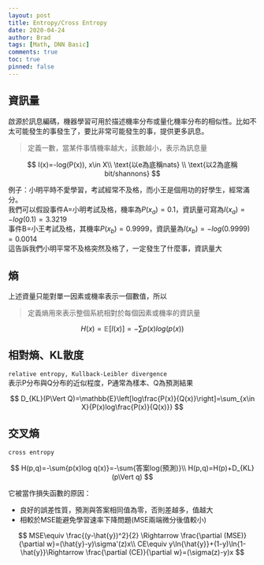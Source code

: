 ```yaml
---
layout: post
title: Entropy/Cross Entropy
date: 2020-04-24
author: Brad
tags: [Math, DNN Basic]
comments: true
toc: true
pinned: false
---
```




## 資訊量
啟源於訊息編碼，機器學習可用於描述機率分布或量化機率分布的相似性。比如不太可能發生的事發生了，要比非常可能發生的事，提供更多訊息。  
>定義一數，當某件事情機率越大，該數越小，表示為訊息量
<!-- more -->
$$
I(x)=-log(P(x)), x\in X\\
\text{以e為底稱nats}  \\
\text{以2為底稱bit/shannons}
$$

例子：小明平時不愛學習，考試經常不及格，而小王是個用功的好學生，經常滿分。  
我們可以假設事件A=小明考試及格，機率為$P(x_a)=0.1$，資訊量可寫為$I(x_a)=-log(0.1)=3.3219$  
事件B=小王考試及格，其機率$P(x_b)=0.9999$，資訊量為$I(x_b)=-log(0.9999)=0.0014$  
這告訴我們小明平常不及格突然及格了，一定發生了什麼事，資訊量大

## 熵
上述資量只能對單一因素或機率表示一個數值，所以
>定義熵用來表示整個系統相對於每個因素或機率的資訊量

$$
H(x)=\mathbb{E}[I(x)]=-\sum{p(x) log\left(p(x)\right)}
$$

## 相對熵、KL散度
`relative entropy, Kullback-Leibler divergence`  
表示P分布與Q分布的近似程度，P通常為樣本、Q為預測結果

$$
D_{KL}(P\Vert Q)=\mathbb{E}\left[log\frac{P(x)}{Q(x)}\right]=\sum_{x\in X}{P(x)log\frac{P(x)}{Q(x)}}
$$


## 交叉熵
`cross entropy`

$$
H(p,q)=-\sum{p(x)log q(x)}=-\sum{答案log(預測)}\\
H(p,q)=H(p)+D_{KL}(p\Vert q)
$$

它被當作損失函數的原因：
* 良好的誤差性質，預測與答案相同值為零，否則差越多，值越大
* 相較於MSE能避免學習速率下降問題(MSE兩端微分後值較小)

$$
MSE\equiv \frac{(y-\hat{y})^2}{2} \Rightarrow \frac{\partial (MSE)}{\partial w}=(\hat{y}-y)\sigma'(z)x\\
CE\equiv y\ln{\hat{y}}+(1-y)\ln{1-\hat{y}}\Rightarrow \frac{\partial (CE)}{\partial w}=(\sigma(z)-y)x
$$
